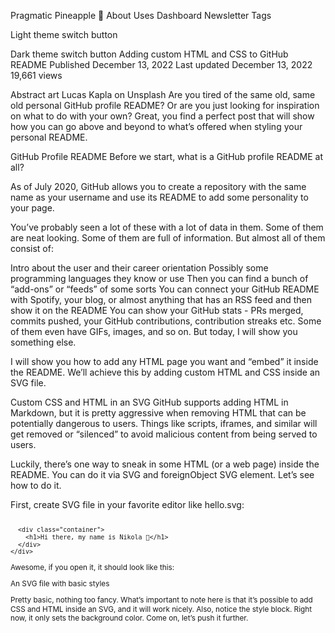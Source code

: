 Pragmatic Pineapple 🍍
About
Uses
Dashboard
Newsletter
Tags


Light theme switch button

Dark theme switch button
Adding custom HTML and CSS to GitHub README
Published December 13, 2022
Last updated December 13, 2022
19,661 views

Abstract art
Lucas Kapla on Unsplash
Are you tired of the same old, same old personal GitHub profile README? Or are you just looking for inspiration on what to do with your own? Great, you find a perfect post that will show how you can go above and beyond to what’s offered when styling your personal README.

GitHub Profile README
Before we start, what is a GitHub profile README at all?

As of July 2020, GitHub allows you to create a repository with the same name as your username and use its README to add some personality to your page.

You’ve probably seen a lot of these with a lot of data in them. Some of them are neat looking. Some of them are full of information. But almost all of them consist of:

Intro about the user and their career orientation
Possibly some programming languages they know or use
Then you can find a bunch of “add-ons” or “feeds” of some sorts
You can connect your GitHub README with Spotify, your blog, or almost anything that has an RSS feed and then show it on the README
You can show your GitHub stats - PRs merged, commits pushed, your GitHub contributions, contribution streaks etc.
Some of them even have GIFs, images, and so on.
But today, I will show you something else.

I will show you how to add any HTML page you want and “embed” it inside the README. We’ll achieve this by adding custom HTML and CSS inside an SVG file.

Custom CSS and HTML in an SVG
GitHub supports adding HTML in Markdown, but it is pretty aggressive when removing HTML that can be potentially dangerous to users. Things like scripts, iframes, and similar will get removed or “silenced” to avoid malicious content from being served to users.

Luckily, there’s one way to sneak in some HTML (or a web page) inside the README. You can do it via SVG and foreignObject SVG element. Let’s see how to do it.

First, create SVG file in your favorite editor like hello.svg:

<svg fill="none" viewBox="0 0 600 300" width="600" height="300" xmlns="http://www.w3.org/2000/svg">
  <foreignObject width="100%" height="100%">
    <div xmlns="http://www.w3.org/1999/xhtml">
      <style>
        .container {
          display: flex;
          width: 100%;
          height: 300px;
          background-color: black;
          color: white;
        }
      </style>

      <div class="container">
        <h1>Hi there, my name is Nikola 👋</h1>
      </div>
    </div>
  </foreignObject>
</svg>
Awesome, if you open it, it should look like this:

An SVG file with basic styles

Pretty basic, nothing too fancy. What’s important to note here is that it’s possible to add CSS and HTML inside an SVG, and it will work nicely. Also, notice the style block. Right now, it only sets the background color. Come on, let’s push it further.

<svg fill="none" viewBox="0 0 600 300" width="600" height="300" xmlns="http://www.w3.org/2000/svg">
  <foreignObject width="100%" height="100%">
    <div xmlns="http://www.w3.org/1999/xhtml">
      <style>
        @keyframes hi  {
            0% { transform: rotate( 0.0deg) }
           10% { transform: rotate(14.0deg) }
           20% { transform: rotate(-8.0deg) }
           30% { transform: rotate(14.0deg) }
           40% { transform: rotate(-4.0deg) }
           50% { transform: rotate(10.0deg) }
           60% { transform: rotate( 0.0deg) }
          100% { transform: rotate( 0.0deg) }
        }

        .container {
          background-color: black;

          width: 100%;
          height: 300px;

          display: flex;
          justify-content: center;
          align-items: center;
          color: white;

          font-family: -apple-system, BlinkMacSystemFont, "Segoe UI", Roboto, Helvetica, Arial, sans-serif, "Apple Color Emoji", "Segoe UI Emoji", "Segoe UI Symbol";
        }

        .hi {
          animation: hi 1.5s linear -0.5s infinite;
          display: inline-block;
          transform-origin: 70% 70%;
        }

        @media (prefers-reduced-motion) {
          .hi {
            animation: none;
          }
        }
      </style>

      <div class="container">
        <h1>Hi there, my name is Nikola <div class="hi">👋</div></h1>
      </div>
    </div>
  </foreignObject>
</svg>
Here’s how it should look:

Complex hello inside an SVG

The new changes add a bit of style to the whole image. The text is centered and the font changed. Also, the emoji hand is waving to us. We also used the prefers-reduced-motion CSS rule to turn off animations in case users prefer it that way. So, if do not see the animations inside images, make sure your accessibility options allow motion or animations. Here’s a guide on how to toggle motion/animations on a system level.

Great, let’s make our SVG even fancier.

<svg fill="none" viewBox="0 0 600 300" width="600" height="300" xmlns="http://www.w3.org/2000/svg">
  <foreignObject width="100%" height="100%">
    <div xmlns="http://www.w3.org/1999/xhtml">
      <style>
        @keyframes hi  {
            0% { transform: rotate( 0.0deg) }
           10% { transform: rotate(14.0deg) }
           20% { transform: rotate(-8.0deg) }
           30% { transform: rotate(14.0deg) }
           40% { transform: rotate(-4.0deg) }
           50% { transform: rotate(10.0deg) }
           60% { transform: rotate( 0.0deg) }
          100% { transform: rotate( 0.0deg) }
        }

        @keyframes gradient {
          0% {
            background-position: 0% 50%;
          }
          50% {
            background-position: 100% 50%;
          }
          100% {
            background-position: 0% 50%;
          }
        }

        .container {
          background: linear-gradient(-45deg, #ee7752, #e73c7e, #23a6d5, #23d5ab);
          background-size: 400% 400%;
          animation: gradient 15s ease infinite;

          width: 100%;
          height: 300px;

          display: flex;
          justify-content: center;
          align-items: center;
          color: white;

          font-family: -apple-system, BlinkMacSystemFont, "Segoe UI", Roboto, Helvetica, Arial, sans-serif, "Apple Color Emoji", "Segoe UI Emoji", "Segoe UI Symbol";
        }

        .hi {
          animation: hi 1.5s linear -0.5s infinite;
          display: inline-block;
          transform-origin: 70% 70%;
        }

        @media (prefers-reduced-motion) {
          .container {
            animation: none;
          }

          .hi {
            animation: none;
          }
        }
      </style>

      <div class="container">
        <h1>Hi there, my name is Nikola <div class="hi">👋</div></h1>
      </div>
    </div>
  </foreignObject>
</svg>
Let’s see what we did:

Fancy animation

Now, the image has its background animated. Almost ready to be showcased on a GitHub README. Let’s take it a step further. We are going to use the prefers-color-scheme CSS rule to support light and dark modes. This is how to do it:

<svg fill="none" viewBox="0 0 600 300" width="600" height="300" xmlns="http://www.w3.org/2000/svg">
  <foreignObject width="100%" height="100%">
    <div xmlns="http://www.w3.org/1999/xhtml">
      <style>
        @keyframes hi  {
            0% { transform: rotate( 0.0deg) }
           10% { transform: rotate(14.0deg) }
           20% { transform: rotate(-8.0deg) }
           30% { transform: rotate(14.0deg) }
           40% { transform: rotate(-4.0deg) }
           50% { transform: rotate(10.0deg) }
           60% { transform: rotate( 0.0deg) }
          100% { transform: rotate( 0.0deg) }
        }

        @keyframes gradient {
          0% {
            background-position: 0% 50%;
          }
          50% {
            background-position: 100% 50%;
          }
          100% {
            background-position: 0% 50%;
          }
        }

        .container {
          --color-main: #5452ee;
          --color-primary: #e73c7e;
          --color-secondary: #23a6d5;
          --color-tertiary: #ffff;

          background: linear-gradient(-45deg, var(--color-main), var(--color-primary), var(--color-secondary), var(--color-tertiary));
          background-size: 400% 400%;
          animation: gradient 15s ease infinite;

          width: 100%;
          height: 300px;

          display: flex;
          justify-content: center;
          align-items: center;
          color: white;

          font-family: -apple-system, BlinkMacSystemFont, "Segoe UI", Roboto, Helvetica, Arial, sans-serif, "Apple Color Emoji", "Segoe UI Emoji", "Segoe UI Symbol";
        }

        .hi {
          animation: hi 1.5s linear -0.5s infinite;
          display: inline-block;
          transform-origin: 70% 70%;
        }

        @media (prefers-color-scheme: light) {
          .container {
            --color-main: #F15BB5;
            --color-primary: #24b0ef;
            --color-secondary: #4526f6;
            --color-tertiary: #f6f645;
          }
        }

        @media (prefers-reduced-motion) {
          .container {
            animation: none;
          }

          .hi {
            animation: none;
          }
        }
      </style>

      <div class="container">
        <h1>Hi there, my name is Nikola <div class="hi">👋</div></h1>
      </div>
    </div>
  </foreignObject>
</svgg
Here’s the final version (pro tip: toggle your system’s color scheme to see the gradient change):

Animated SVG changing color based on color scheme

And here’s how it changes depending on the color scheme:

SVG changing color when color scheme changes

What we did is the following:

.container {
  --color-main: #ef476f;
  --color-primary: #ffd166;
  --color-secondary: #06d6a0;
  --color-tertiary: #118ab2;

  background: linear-gradient(
    -45deg,
    var(--color-main),
    var(--color-primary),
    var(--color-secondary),
    var(--color-tertiary)
  );

  //...
}

@media (prefers-color-scheme: light) {
  .container {
    --color-main: #ffc8dd;
    --color-primary: #ffafcc;
    --color-secondary: #bde0fe;
    --color-tertiary: #a2d2ff;
  }
}
Now, when a user has a light variant of a color scheme, another set of colors will get applied to the gradient.

You must be asking now - how do I render the newly created SVG? Glad you asked - let’s jump into the next section where we will learn that.

Render SVG inside GitHub README
You can use the standard Markdown syntax for rendering an image like ![Image alt text](hello-animated.svg).

To show an SVG image in full width of a README on GitHub, you can render it like so:

<div style="width: 100%;">
  <img src="animated.svg" style="width: 100%;" alt="Click to see the source">
</div>
This makes sure that the width of an SVG is 100% of the width of the Markdown file so it shows up nicely.

Render local README files before pushing to GitHub
To be sure everything is working properly before you push to GitHub, you can use a cool tool called grip. The grip is a CLI tool written in Python and it uses the GitHub API to render your Markdown files. I installed it quickly with brew install grip and you can run it by just typing grip inside the repo with .md files and then pressing enter. It will then run a server with your Markdown files.

I decided to use grip because I wanted to test these SVGs on my mobile phone on the local network. If you want to do that or you’re just interested in how to do it, I wrote a blog post on how to preview a localhost website on a mobile phone.

To be able to preview the README file on your mobile, I ran grip like so:

grip . 0.0.0.0
Now that we know how to preview README files without pushing them to GitHub, let’s see a breathing and living example in the wild.

Real-world example
I pimped out my GitHub profile in the same way we went through in the above sections. You can check it out below:

nikolalsvk's GitHub profile README

Here’s the link to my GitHub profile repo and the actual SVG file that is rendered there.

I also created another repo with all the SVGs that we built today, take a look here.

Sum up
We went through how to create a simple HTML and CSS inside SVG, to fully animate and change CSS rules based on the user’s color scheme. We also saw how to render the SVG file properly in the Markdown file on GitHub. You are now ready to pimp out your GitHub READMEs. Go crazy!

Thanks for joining and reading. I hope this helps and/or inspires you to create something.

Until the next one, cheers.

Hacker News
Twitter
LinkedIn
Facebook
Copy link
Tagged as: GitHub

Edit this page on GitHub


Nikola Đuza
Written by Nikola Đuza who helps developers improve their productivity by sharing pragmatic advice & applicable knowledge on JavaScript and Ruby. You can connect with him on Twitter.

Join the newsletter!
Subscribe to get latest content by email and to become a fellow pineapple 🍍

Your first name
Your email address
SUBSCRIBE
← A Guide to Service Workers
8 Free Hosting Services for Your React App →
© 2024 Nikola Đuza
